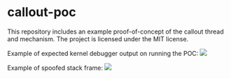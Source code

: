 # callout-poc
This repository includes an example proof-of-concept of the callout thread and mechanism. The project is licensed under the MIT license.

Example of expected kernel debugger output on running the POC:
![](../main/img/expected.png)

Example of spoofed stack frame:
![](../main/img/stack.png)